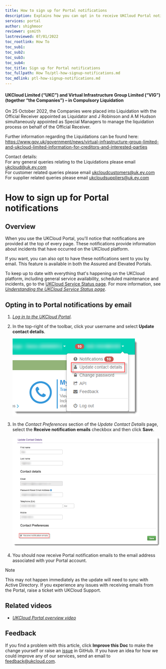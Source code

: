 ```yaml
---
title: How to sign up for Portal notifications
description: Explains how you can opt in to receive UKCloud Portal notifications by email
services: portal
author: shighmoor
reviewer: gsmith
lastreviewed: 07/01/2022
toc_rootlink: How To
toc_sub1: 
toc_sub2:
toc_sub3:
toc_sub4:
toc_title: Sign up for Portal notifications
toc_fullpath: How To/ptl-how-signup-notifications.md
toc_mdlink: ptl-how-signup-notifications.md
---
```


#### UKCloud Limited (“UKC”) and Virtual Infrastructure Group Limited (“VIG”) (together “the Companies”) – in Compulsory Liquidation

On 25 October 2022, the Companies were placed into Liquidation with the Official Receiver appointed as Liquidator and J Robinson and A M Hudson simultaneously appointed as Special Managers to manage the liquidation process on behalf of the Official Receiver.

Further information regarding the Liquidations can be found here: <https://www.gov.uk/government/news/virtual-infrastructure-group-limited-and-ukcloud-limited-information-for-creditors-and-interested-parties>

Contact details:<br>
For any general queries relating to the Liquidations please email <ukcloud@uk.ey.com><br>
For customer related queries please email <ukcloudcustomers@uk.ey.com><br>
For supplier related queries please email <ukcloudsuppliers@uk.ey.com>

# How to sign up for Portal notifications

## Overview

When you use the UKCloud Portal, you'll notice that notifications are provided at the top of every page. These notifications provide information about incidents that have occurred on the UKCloud platform.

If you want, you can also opt to have these notifications sent to you by email. This feature is available in both the Assured and Elevated Portals.

To keep up to date with everything that's happening on the UKCloud platform, including general service availability, scheduled maintenance and incidents, go to the [UKCloud Service Status page](https://status.ukcloud.com/). For more information, see [*Understanding the UKCloud Service Status page*](../other/other-ref-status-page.md).

## Opting in to Portal notifications by email

1. [*Log in to the UKCloud Portal*](ptl-gs.md#logging-in-to-the-ukcloud-portal).

2. In the top-right of the toolbar, click your username and select **Update contact details**.

    ![Update contact details menu option](images/ptl-mnu-contact-details.png)

3. In the *Contact Preferences* section of the *Update Contact Details* page, select the **Receive notification emails** checkbox and then click **Save**.

    ![Receive notification emails option on Update Contact Details page](images/ptl-contact-details-notifications.png)

4. You should now receive Portal notification emails to the email address associated with your Portal account.

> [!NOTE]
> This may not happen immediately as the update will need to sync with Active Directory. If you experience any issues with receiving emails from the Portal, raise a ticket with UKCloud Support.

## Related videos

- [*UKCloud Portal overview video*](ptl-vid-portal.md)

## Feedback

If you find a problem with this article, click **Improve this Doc** to make the change yourself or raise an [issue](https://github.com/UKCloud/documentation/issues) in GitHub. If you have an idea for how we could improve any of our services, send an email to <feedback@ukcloud.com>.
